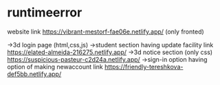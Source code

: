 # runtimeerror
website link https://vibrant-mestorf-fae06e.netlify.app/ (only fronted)

->3d login page (html,css,js)
->student section having update facility link https://elated-almeida-216275.netlify.app/
->3d notice section (only css) https://suspicious-pasteur-c2d24a.netlify.app/
->sign-in option having option of making newaccount link https://friendly-tereshkova-def5bb.netlify.app/
